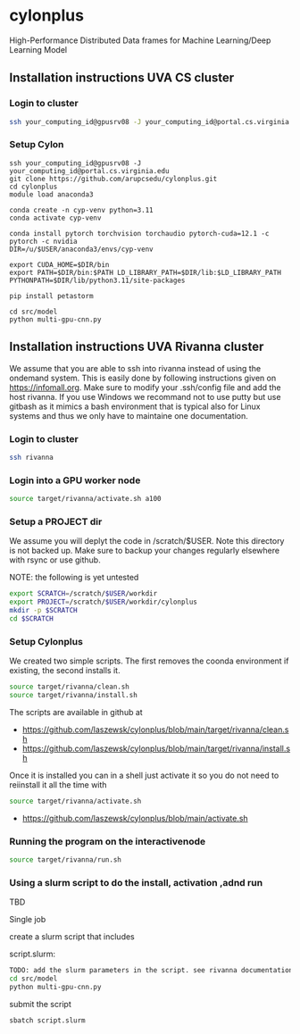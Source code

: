 # cylonplus
High-Performance Distributed Data frames for Machine Learning/Deep Learning Model

## Installation instructions UVA CS cluster

### Login to cluster

```bash
ssh your_computing_id@gpusrv08 -J your_computing_id@portal.cs.virginia.edu
```

### Setup Cylon

```
ssh your_computing_id@gpusrv08 -J your_computing_id@portal.cs.virginia.edu
git clone https://github.com/arupcsedu/cylonplus.git
cd cylonplus
module load anaconda3

conda create -n cyp-venv python=3.11
conda activate cyp-venv

conda install pytorch torchvision torchaudio pytorch-cuda=12.1 -c pytorch -c nvidia
DIR=/u/$USER/anaconda3/envs/cyp-venv 

export CUDA_HOME=$DIR/bin
export PATH=$DIR/bin:$PATH LD_LIBRARY_PATH=$DIR/lib:$LD_LIBRARY_PATH PYTHONPATH=$DIR/lib/python3.11/site-packages 

pip install petastorm

cd src/model
python multi-gpu-cnn.py

```


## Installation instructions UVA Rivanna cluster

We assume that you are able to ssh into rivanna instead of using the ondemand system. This is easily done by following instructions given on <https://infomall.org>. Make sure to modify your .ssh/config file and add the host rivanna.
If you use Windows we recommand not to use putty but use gitbash as it mimics a bash environment that is typical also for Linux systems and thus we only have to maintaine one documentation.

### Login to cluster

```bash
ssh rivanna
```

### Login into a GPU worker node

```bash
source target/rivanna/activate.sh a100
```

### Setup a PROJECT dir

We assume you will deplyt the code in /scratch/$USER. Note this directory is not backed up. Make sure to backup your changes regularly elsewhere with rsync or use github.

NOTE: the following is yet untested

```bash
export SCRATCH=/scratch/$USER/workdir
export PROJECT=/scratch/$USER/workdir/cylonplus
mkdir -p $SCRATCH
cd $SCRATCH
```

### Setup Cylonplus

We created two simple scripts. The first removes the coonda environment if existing, the second installs it.

```bash
source target/rivanna/clean.sh
source target/rivanna/install.sh
```

The scripts are available in github at 

* <https://github.com/laszewsk/cylonplus/blob/main/target/rivanna/clean.sh>
* <https://github.com/laszewsk/cylonplus/blob/main/target/rivanna/install.sh>

Once it is installed you can in a shell just activate it so you do not need to reiinstall it all the time with

```bash
source target/rivanna/activate.sh
```

* <https://github.com/laszewsk/cylonplus/blob/main/activate.sh>

### Running the program on the interactivenode

```bash
source target/rivanna/run.sh
```


### Using a slurm script to do the install, activation ,adnd run


TBD



Single job



create a slurm script that includes 

script.slurm:

```bash
TODO: add the slurm parameters in the script. see rivanna documentation
cd src/model
python multi-gpu-cnn.py
```

submit the script

```bash
sbatch script.slurm
```
